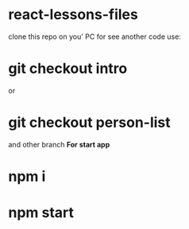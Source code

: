 # react-lessons-files
clone this repo on you' PC
for see another code use: 
# git checkout intro 
or 
# git checkout person-list
and other branch
**For start app**
# npm i 
# npm start
